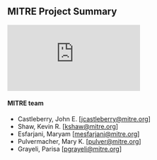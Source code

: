 ## MITRE Project Summary

![vdp-mitre](https://github.com/vistadataproject/documents/blob/master/Submissions/mitre/VistA_Data_Project-MITRE_Summary-2016032.pdf)


#### MITRE team

* Castleberry, John E. [jcastleberry@mitre.org]
* Shaw, Kevin R. [kshaw@mitre.org]
* Esfarjani, Maryam [mesfarjani@mitre.org]
* Pulvermacher, Mary K. [pulver@mitre.org]
* Grayeli, Parisa [pgrayeli@mitre.org]
